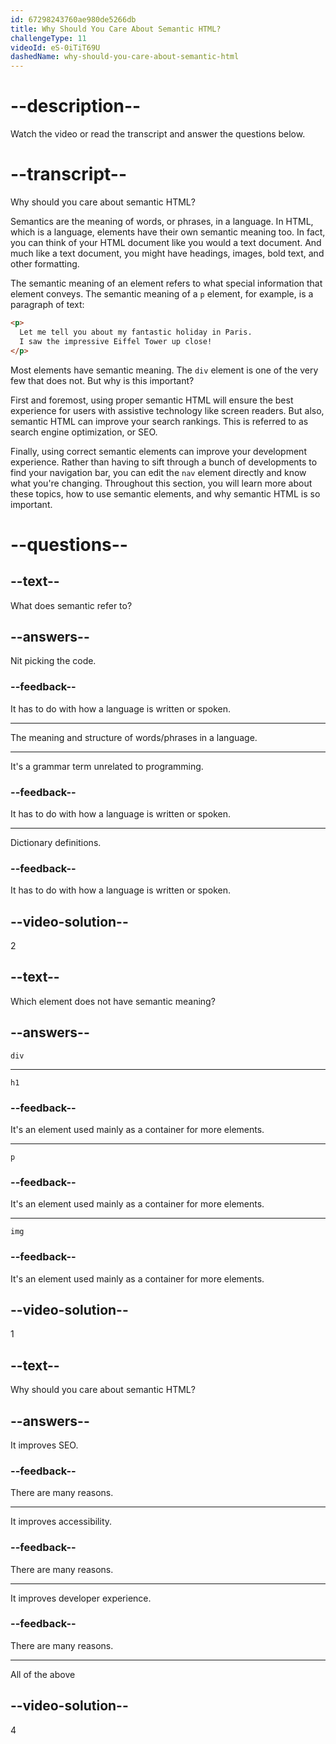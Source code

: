 ```yaml
---
id: 67298243760ae980de5266db
title: Why Should You Care About Semantic HTML?
challengeType: 11
videoId: eS-0iTiT69U
dashedName: why-should-you-care-about-semantic-html
---
```


# --description--

Watch the video or read the transcript and answer the questions below.

# --transcript--

Why should you care about semantic HTML?

Semantics are the meaning of words, or phrases, in a language. In HTML, which is a language, elements have their own semantic meaning too. In fact, you can think of your HTML document like you would a text document. And much like a text document, you might have headings, images, bold text, and other formatting.

The semantic meaning of an element refers to what special information that element conveys. The semantic meaning of a `p` element, for example, is a paragraph of text:

```html
<p>
  Let me tell you about my fantastic holiday in Paris.
  I saw the impressive Eiffel Tower up close!
</p>
```

Most elements have semantic meaning. The `div` element is one of the very few that does not. But why is this important?

First and foremost, using proper semantic HTML will ensure the best experience for users with assistive technology like screen readers. But also, semantic HTML can improve your search rankings. This is referred to as search engine optimization, or SEO.

Finally, using correct semantic elements can improve your development experience. Rather than having to sift through a bunch of developments to find your navigation bar, you can edit the `nav` element directly and know what you're changing. Throughout this section, you will learn more about these topics, how to use semantic elements, and why semantic HTML is so important.

# --questions--

## --text--

What does semantic refer to?

## --answers--

Nit picking the code.

### --feedback--

It has to do with how a language is written or spoken.

---

The meaning and structure of words/phrases in a language.

---

It's a grammar term unrelated to programming.

### --feedback--

It has to do with how a language is written or spoken.

---

Dictionary definitions.

### --feedback--

It has to do with how a language is written or spoken.

## --video-solution--

2

## --text--

Which element does not have semantic meaning?

## --answers--

`div`

---

`h1`

### --feedback--

It's an element used mainly as a container for more elements.

---

`p`

### --feedback--

It's an element used mainly as a container for more elements.

---

`img`

### --feedback--

It's an element used mainly as a container for more elements.

## --video-solution--

1

## --text--

Why should you care about semantic HTML?

## --answers--

It improves SEO.

### --feedback--

There are many reasons.

---

It improves accessibility.

### --feedback--

There are many reasons.

---

It improves developer experience.

### --feedback--

There are many reasons.

---

All of the above

## --video-solution--

4
